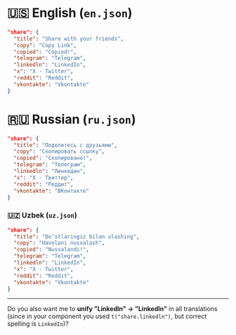 # 🇺🇸 English (`en.json`)

```json
"share": {
  "title": "Share with your friends",
  "copy": "Copy Link",
  "copied": "Copied!",
  "telegram": "Telegram",
  "linkedln": "LinkedIn",
  "x": "X - Twitter",
  "reddit": "Reddit",
  "vkontakte": "Vkontakte"
}
```

# 🇷🇺 Russian (`ru.json`)

```json
"share": {
  "title": "Поделитесь с друзьями",
  "copy": "Скопировать ссылку",
  "copied": "Скопировано!",
  "telegram": "Телеграм",
  "linkedln": "Линкедин",
  "x": "X - Твиттер",
  "reddit": "Реддит",
  "vkontakte": "ВКонтакте"
}
```

### 🇺🇿 Uzbek (`uz.json`)

```json
"share": {
  "title": "Do‘stlaringiz bilan ulashing",
  "copy": "Havolani nusxalash",
  "copied": "Nusxalandi!",
  "telegram": "Telegram",
  "linkedln": "LinkedIn",
  "x": "X - Twitter",
  "reddit": "Reddit",
  "vkontakte": "Vkontakte"
}
```

---

Do you also want me to **unify "Linkedln" → "LinkedIn"** in all translations (since in your component you used `t("share.linkedln")`, but correct spelling is `LinkedIn`)?
